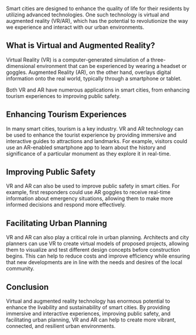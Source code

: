 
Smart cities are designed to enhance the quality of life for their residents by utilizing advanced technologies. One such technology is virtual and augmented reality (VR/AR), which has the potential to revolutionize the way we experience and interact with our urban environments.

What is Virtual and Augmented Reality?
--------------------------------------

Virtual Reality (VR) is a computer-generated simulation of a three-dimensional environment that can be experienced by wearing a headset or goggles. Augmented Reality (AR), on the other hand, overlays digital information onto the real world, typically through a smartphone or tablet.

Both VR and AR have numerous applications in smart cities, from enhancing tourism experiences to improving public safety.

Enhancing Tourism Experiences
-----------------------------

In many smart cities, tourism is a key industry. VR and AR technology can be used to enhance the tourist experience by providing immersive and interactive guides to attractions and landmarks. For example, visitors could use an AR-enabled smartphone app to learn about the history and significance of a particular monument as they explore it in real-time.

Improving Public Safety
-----------------------

VR and AR can also be used to improve public safety in smart cities. For example, first responders could use AR goggles to receive real-time information about emergency situations, allowing them to make more informed decisions and respond more effectively.

Facilitating Urban Planning
---------------------------

VR and AR can also play a critical role in urban planning. Architects and city planners can use VR to create virtual models of proposed projects, allowing them to visualize and test different design concepts before construction begins. This can help to reduce costs and improve efficiency while ensuring that new developments are in line with the needs and desires of the local community.

Conclusion
----------

Virtual and augmented reality technology has enormous potential to enhance the livability and sustainability of smart cities. By providing immersive and interactive experiences, improving public safety, and facilitating urban planning, VR and AR can help to create more vibrant, connected, and resilient urban environments.
